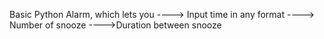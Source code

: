 Basic Python Alarm, which lets you
----> Input time in any format
----> Number of snooze
---->Duration between snooze
